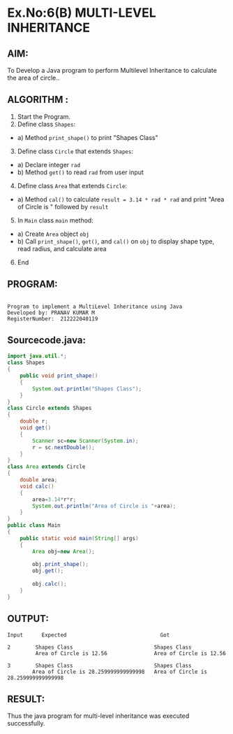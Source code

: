 # Ex.No:6(B) MULTI-LEVEL INHERITANCE

## AIM:
To Develop a Java program to perform Multilevel Inheritance to calculate the area of circle..

## ALGORITHM :
1.	Start the Program.
2.	Define class `Shapes`:
-	a) Method `print_shape()` to print "Shapes Class"
3.	Define class `Circle` that extends `Shapes`:
-	a) Declare integer `rad`
-	b) Method `get()` to read `rad` from user input
4.	Define class `Area` that extends `Circle`:
-	a) Method `cal()` to calculate `result = 3.14 * rad * rad` and print "Area of Circle is " followed by `result`
5.	In `Main` class `main` method:
-	a) Create `Area` object `obj`
-	b) Call `print_shape()`, `get()`, and `cal()` on `obj` to display shape type, read radius, and calculate area
6.	End


## PROGRAM:
 ```

Program to implement a MultiLevel Inheritance using Java
Developed by: PRANAV KUMAR M
RegisterNumber:  212222040119

```

## Sourcecode.java:



```java
import java.util.*;
class Shapes
{
    public void print_shape()
    {
        System.out.println("Shapes Class");
    }
}
class Circle extends Shapes
{
    double r;
    void get()
    {
        Scanner sc=new Scanner(System.in);
        r = sc.nextDouble();
    }
}
class Area extends Circle
{
    double area;
    void calc()
    {
        area=3.14*r*r;
        System.out.println("Area of Circle is "+area);
    }
}
public class Main
{
    public static void main(String[] args)
    {
        Area obj=new Area();
        
        obj.print_shape();
        obj.get();
        
        obj.calc();
    }
}
```



## OUTPUT:
```
Input	   Expected	                             Got	

2        Shapes Class                          Shapes Class
         Area of Circle is 12.56               Area of Circle is 12.56

3        Shapes Class                          Shapes Class
        Area of Circle is 28.259999999999998   Area of Circle is 28.259999999999998

```
## RESULT:
Thus the java program for multi-level inheritance was executed successfully.





